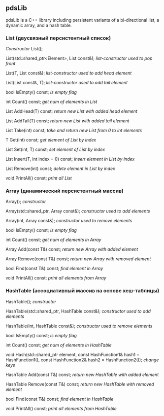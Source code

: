 ## pdsLib

pdsLib is a C++ library including persistent variants of a bi-directional list, a dynamic array, and a hash table. 

### List (двусвязный персистентный список)

*Constructor*
List(); 



List(std::shared_ptr<Element<T>>, List const&); 
*list-constructor used to pop front*


List(T, List const&); *list-constructor used to add head element*


List(List const&, T); *list-constructor used to add tail element*


bool IsEmpty() const; *is empty flag*


int Count() const; *get num of elements in List*


List<T> AddHead(T) const; *return new List with added head element*


List<T> AddTail(T) const; *return new List with added tail element*


List<T> Take(int) const; *take and return new List from 0 to int elements*


T Get(int) const; *get element of List by index*


List<T> Set(int, T) const; *set element of List by index*


List<T> Insert(T, int index = 0) const; *insert element in List by index*


List Remove(int) const; *delete element in List by index*


void PrintAll() const; *print all List*

### Array (динамический персистентный массив)


Array(); *constructor*


Array(std::shared_ptr<Element>, Array const&); *constructor used to add elements*


Array(int, Array const&); *constructor used to remove elements*


bool IsEmpty() const; *is empty flag*


int Count() const; *get num of elements in Array*


Array Add(const T&) const; *return new Array with added element*
		

Array Remove(const T&) const; *return new Array with removed element*


bool Find(const T&) const; *find element in Array*
		

void PrintAll() const; *print all elements from Array*

### HashTable (ассоциативный массив на основе хеш-таблицы)


HashTable(); *constructor*


HashTable(std::shared_ptr<Element>, HashTable const&); *constructor used to add elements*


HashTable(int, HashTable const&); *constructor used to remove elements*


bool IsEmpty() const; *is empty flag*


int Count() const; *get num of elements in HashTable*


void Hash(std::shared_ptr<Element> element, const HashFunction1& hash1 = HashFunction1(), const HashFunction2& hash2 = HashFunction2()); *change keys*


HashTable Add(const T&) const; *return new HashTable with added element*
		

HashTable Remove(const T&) const; *return new HashTable with removed element*


bool Find(const T&) const; *find element in HashTable*
		

void PrintAll() const; *print all elements from HashTable*
